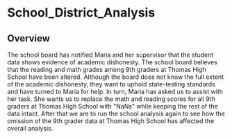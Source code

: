 # School_District_Analysis
## Overview
The school board has notified Maria and her supervisor that the student data shows evidence of academic dishonesty. The school board believes that the reading and math grades among 9th graders at Thomas High School have been altered. Although the board does not know the full extent of the academic dishonesty, they want to uphold state-testing standards and have turned to Maria for help. In turn, Maria has asked us to assist with her task. She wants us to replace the math and reading scores for all 9th graders at Thomas High School with "NaNs" while keeping the rest of the data intact. After that we are to run the school analysis again to see how the omission of the 9th grader data at Thomas High School has affected the overall analysis.